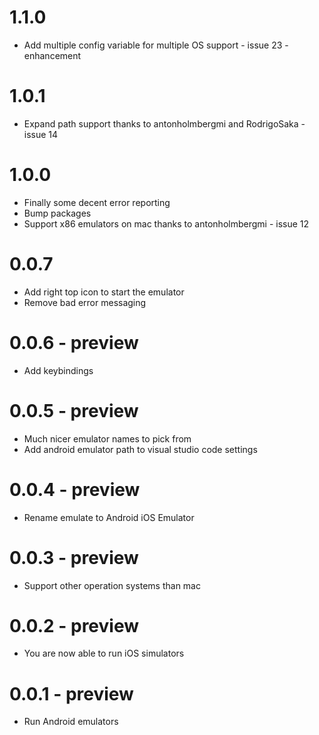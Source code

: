 # 1.1.0

- Add multiple config variable for multiple OS support - issue 23 - enhancement

# 1.0.1

- Expand path support thanks to antonholmbergmi and RodrigoSaka - issue 14

# 1.0.0

- Finally some decent error reporting
- Bump packages
- Support x86 emulators on mac thanks to antonholmbergmi - issue 12

# 0.0.7

- Add right top icon to start the emulator
- Remove bad error messaging

# 0.0.6 - preview

- Add keybindings

# 0.0.5 - preview

- Much nicer emulator names to pick from
- Add android emulator path to visual studio code settings

# 0.0.4 - preview

- Rename emulate to Android iOS Emulator

# 0.0.3 - preview

- Support other operation systems than mac

# 0.0.2 - preview

- You are now able to run iOS simulators

# 0.0.1 - preview

- Run Android emulators

